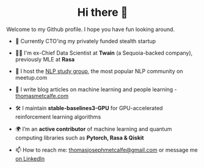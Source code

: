 <h1 align="center">Hi there 👋</h1>

Welcome to my Github profile.  I hope you have fun looking around.

- 👀 Currently CTO'ing my privately funded stealth startup

- 🧑‍💻 I'm ex-Chief Data Scientist at **Twain** (a Sequoia-backed company), previously MLE at **Rasa**

- 💬 I host the [NLP study group](https://www.meetup.com/advanced-natural-language-processing-nlp-study-group/), the most popular NLP community on meetup.com

- 📝 I write blog articles on machine learning and people learning - [thomasmetcalfe.com](http://www.thomasmetcalfe.com)

- 🛠 I maintain **stable-baselines3-GPU** for GPU-accelerated reinforcement learning algorithms

- 🌍 I’m an **active contributor** of machine learning and quantum computing libraries such as **Pytorch, Rasa & Qiskit**

- 📫 How to reach me: thomasjosephmetcalfe@gmail.com or message me [on LinkedIn](https://www.linkedin.com/feed/)
